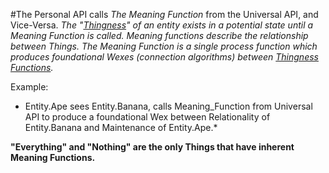 #The Personal API calls *The Meaning Function* from the Universal API, and Vice-Versa.
*The "[Thingness](https://github.com/EarlyClues/UniversalFreeRealmsStandardProtocols/blob/master/ThingnessOfThings.md)" of an entity exists in a potential state until a Meaning Function is called.*
*Meaning functions describe the relationship between Things. The Meaning Function is a single process function which produces foundational Wexes (connection algorithms) between [Thingness Functions](https://github.com/EarlyClues/UniversalFreeRealmsStandardProtocols/blob/master/ThingnessFunctions.md).*

Example:

* Entity.Ape sees Entity.Banana, calls Meaning_Function from Universal API to produce a foundational Wex between Relationality of Entity.Banana and Maintenance of Entity.Ape.*

**"Everything" and "Nothing" are the only Things that have inherent Meaning Functions.** 
